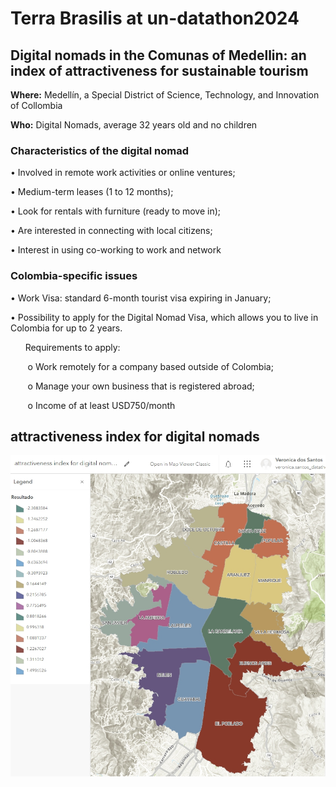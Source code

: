 # Terra Brasilis at un-datathon2024
## Digital nomads in the Comunas of Medellin: an index of attractiveness for sustainable tourism

**Where:** Medellín, a Special District of Science, Technology, and Innovation of Collombia

**Who:** Digital Nomads, average 32 years old and no children 

### Characteristics of the digital nomad
• Involved in remote work activities or online ventures;

• Medium-term leases (1 to 12 months);

• Look for rentals with furniture (ready to move in);

• Are interested in connecting with local citizens;

• Interest in using co-working to work and network


### Colombia-specific issues
• Work Visa: standard 6-month tourist visa expiring in January;

• Possibility to apply for the Digital Nomad Visa, which allows you to live in Colombia for up to 2 years. 

&nbsp;&nbsp;&nbsp;&nbsp;&nbsp;&nbsp;Requirements to apply:

&nbsp;&nbsp;&nbsp;&nbsp;&nbsp;&nbsp; o Work remotely for a company based outside of Colombia;

&nbsp;&nbsp;&nbsp;&nbsp;&nbsp;&nbsp; o Manage your own business that is registered abroad;

&nbsp;&nbsp;&nbsp;&nbsp;&nbsp;&nbsp; o Income of at least USD750/month

## attractiveness index for digital nomads

![](attractiveness_index_for_digital_nomads.jpeg)

